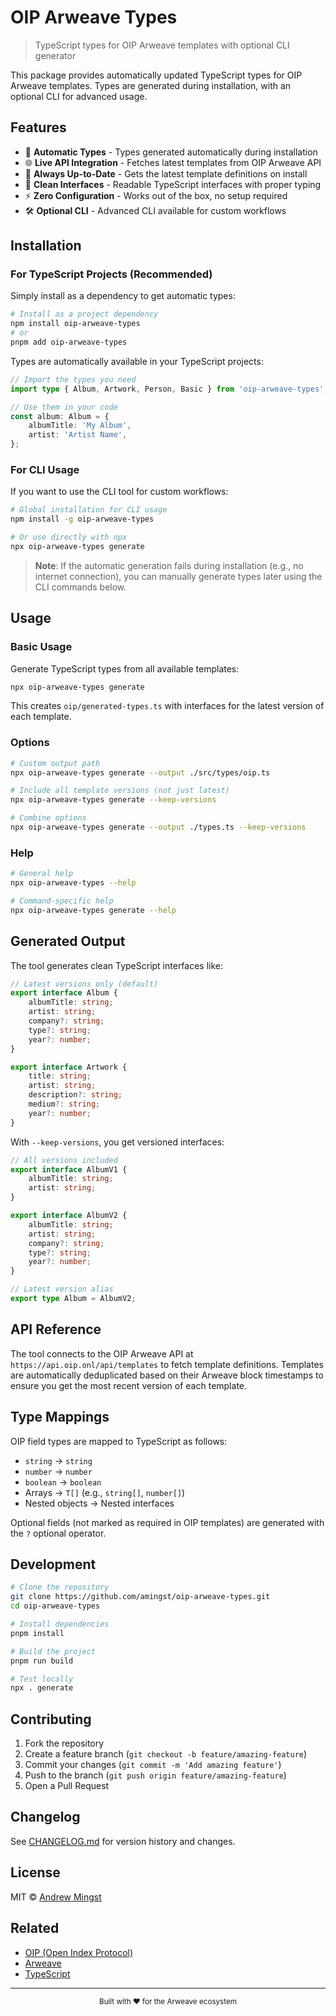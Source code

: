 # OIP Arweave Types

> TypeScript types for OIP Arweave templates with optional CLI generator

This package provides automatically updated TypeScript types for OIP Arweave templates. Types are generated during installation, with an optional CLI for advanced usage.

## Features

-   🎯 **Automatic Types** - Types generated automatically during installation
-   🌐 **Live API Integration** - Fetches latest templates from OIP Arweave API
-   🔄 **Always Up-to-Date** - Gets the latest template definitions on install
-   🎨 **Clean Interfaces** - Readable TypeScript interfaces with proper typing
-   ⚡ **Zero Configuration** - Works out of the box, no setup required
-   🛠️ **Optional CLI** - Advanced CLI available for custom workflows

## Installation

### For TypeScript Projects (Recommended)

Simply install as a dependency to get automatic types:

```bash
# Install as a project dependency
npm install oip-arweave-types
# or
pnpm add oip-arweave-types
```

Types are automatically available in your TypeScript projects:

```typescript
// Import the types you need
import type { Album, Artwork, Person, Basic } from 'oip-arweave-types';

// Use them in your code
const album: Album = {
	albumTitle: 'My Album',
	artist: 'Artist Name',
};
```

### For CLI Usage

If you want to use the CLI tool for custom workflows:

```bash
# Global installation for CLI usage
npm install -g oip-arweave-types

# Or use directly with npx
npx oip-arweave-types generate
```

> **Note**: If the automatic generation fails during installation (e.g., no internet connection), you can manually generate types later using the CLI commands below.

## Usage

### Basic Usage

Generate TypeScript types from all available templates:

```bash
npx oip-arweave-types generate
```

This creates `oip/generated-types.ts` with interfaces for the latest version of each template.

### Options

```bash
# Custom output path
npx oip-arweave-types generate --output ./src/types/oip.ts

# Include all template versions (not just latest)
npx oip-arweave-types generate --keep-versions

# Combine options
npx oip-arweave-types generate --output ./types.ts --keep-versions
```

### Help

```bash
# General help
npx oip-arweave-types --help

# Command-specific help
npx oip-arweave-types generate --help
```

## Generated Output

The tool generates clean TypeScript interfaces like:

```typescript
// Latest versions only (default)
export interface Album {
	albumTitle: string;
	artist: string;
	company?: string;
	type?: string;
	year?: number;
}

export interface Artwork {
	title: string;
	artist: string;
	description?: string;
	medium?: string;
	year?: number;
}
```

With `--keep-versions`, you get versioned interfaces:

```typescript
// All versions included
export interface AlbumV1 {
	albumTitle: string;
	artist: string;
}

export interface AlbumV2 {
	albumTitle: string;
	artist: string;
	company?: string;
	type?: string;
	year?: number;
}

// Latest version alias
export type Album = AlbumV2;
```

## API Reference

The tool connects to the OIP Arweave API at `https://api.oip.onl/api/templates` to fetch template definitions. Templates are automatically deduplicated based on their Arweave block timestamps to ensure you get the most recent version of each template.

## Type Mappings

OIP field types are mapped to TypeScript as follows:

-   `string` → `string`
-   `number` → `number`
-   `boolean` → `boolean`
-   Arrays → `T[]` (e.g., `string[]`, `number[]`)
-   Nested objects → Nested interfaces

Optional fields (not marked as required in OIP templates) are generated with the `?` optional operator.

## Development

```bash
# Clone the repository
git clone https://github.com/amingst/oip-arweave-types.git
cd oip-arweave-types

# Install dependencies
pnpm install

# Build the project
pnpm run build

# Test locally
npx . generate
```

## Contributing

1. Fork the repository
2. Create a feature branch (`git checkout -b feature/amazing-feature`)
3. Commit your changes (`git commit -m 'Add amazing feature'`)
4. Push to the branch (`git push origin feature/amazing-feature`)
5. Open a Pull Request

## Changelog

See [CHANGELOG.md](./CHANGELOG.md) for version history and changes.

## License

MIT © [Andrew Mingst](https://github.com/amingst)

## Related

-   [OIP (Open Index Protocol)](https://oip.wiki/)
-   [Arweave](https://arweave.org/)
-   [TypeScript](https://www.typescriptlang.org/)

---

<div align="center">
  <sub>Built with ❤️ for the Arweave ecosystem</sub>
</div>

